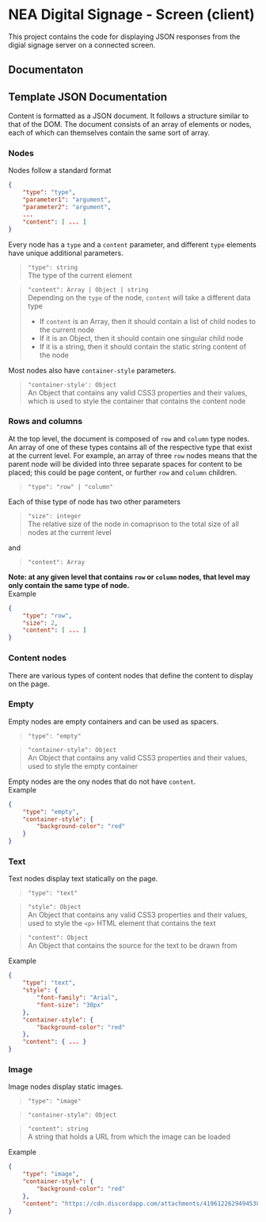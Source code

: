 # NEA Digital Signage - Screen (client)
This project contains the code for displaying JSON responses from the digial signage server on a connected screen.  
## **Documentaton**
## Template JSON Documentation
Content is formatted as a JSON document. It follows a structure similar to that of the DOM. The document consists of an array of elements or nodes, each of which can themselves contain the same sort of array.
### **Nodes**
Nodes follow a standard format
```json
{ 
    "type": "type",
    "parameter1": "argument",
    "parameter2": "argument",
    ...
    "content": [ ... ]
}
```
Every node has a `type` and a `content` parameter, and different `type` elements have unique additional parameters.
>`"type": string`  
>The type of the current element

>`"content": Array | Object | string`  
>Depending on the `type` of the node, `content` will take a different data type
>- If `content` is an Array, then it should contain a list of child nodes to the current node
>- If it is an Object, then it should contain one singular child node
>- If it is a string, then it should contain the static string content of the node

Most nodes also have `container-style` parameters.
>`"container-style': Object`  
>An Object that contains any valid CSS3 properties and their values, which is used to style the container that contains the content node
### Rows and columns
At the top level, the document is composed of `row` and `column` type nodes. An array of one of these types contains all of the respective type that exist at the current level. For example, an array of three `row` nodes means that the parent node will be divided into three separate spaces for content to be placed; this could be page content, or further `row` and `column` children.  
>`"type": "row" | "column"`

Each of thise type of node has two other parameters
>`"size": integer`  
> The relative size of the node in comaprison to the total size of all nodes at the current level

and
>`"content": Array`  

**Note: at any given level that contains `row` or `column` nodes, that level may only contain the same type of node.**  
Example
```json
{
    "type": "row",
    "size": 2,
    "content": [ ... ]
}
```
### **Content nodes**
There are various types of content nodes that define the content to display on the page.
### Empty
Empty nodes are empty containers and can be used as spacers.
>`"type": "empty"`

>`"container-style": Object`  
> An Object that contains any valid CSS3 properties and their values, used to style the empty container

Empty nodes are the ony nodes that do not have `content`.  
Example
```json
{
    "type": "empty",
    "container-style": {
        "background-color": "red"
    }
}
```
### Text
Text nodes display text statically on the page.
>`"type": "text"`

>`"style": Object`  
>An Object that contains any valid CSS3 properties and their values, used to style the `<p>` HTML element that contains the text

>`"content": Object`  
>An Object that contains the source for the text to be drawn from

Example
```json
{
    "type": "text",
    "style": {
        "font-family": "Arial",
        "font-size": "30px"
    },
    "container-style": { 
        "background-color": "red"
    },
    "content": { ... }
}
```
### Image
Image nodes display static images.
>`"type": "image"`

>`"container-style": Object`

>`"content": string`  
>A string that holds a URL from which the image can be loaded

Example
```json
{
    "type": "image",
    "container-style": { 
        "background-color": "red"
    },
    "content": "https://cdn.discordapp.com/attachments/419612262949453846/927928163495985182/tom.jpg"
}
```
